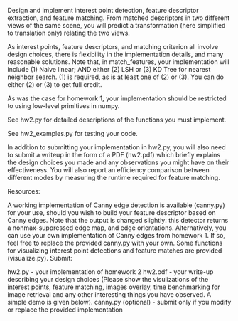 Design and implement interest point detection, feature descriptor extraction, and feature matching. From matched descriptors in two different views of the same scene, you will predict a transformation (here simplified to translation only) relating the two views.

As interest points, feature descriptors, and matching criterion all involve design choices, there is flexibility in the implementation details, and many reasonable solutions. Note that, in match_features, your implementation will include (1) Naive linear; AND either (2) LSH or (3) KD Tree for nearest neighbor search. (1) is required, as is at least one of (2) or (3).  You can do either (2) or (3) to get full credit.

As was the case for homework 1, your implementation should be restricted to using low-level primitives in numpy.

See hw2.py for detailed descriptions of the functions you must implement.

See hw2_examples.py for testing your code.

In addition to submitting your implementation in hw2.py, you will also need to submit a writeup in the form of a PDF (hw2.pdf) which briefly explains the design choices you made and any observations you might have on their effectiveness. You will also report an efficiency comparison between different modes by measuring the runtime required for feature matching.

Resources:

A working implementation of Canny edge detection is available (canny.py) for your use, should you wish to build your feature descriptor based on Canny edges. Note that the output is changed slightly: this detector returns a nonmax-suppressed edge map, and edge orientations.  Alternatively, you can use your own implementation of Canny edges from homework 1. If so, feel free to replace the provided canny.py with your own.
Some functions for visualizing interest point detections and feature matches are provided (visualize.py).
Submit:

hw2.py - your implementation of homework 2
hw2.pdf - your write-up describing your design choices (Please show the visulizations of the interest points, feature matching,  images overlay, time benchmarking for image retrieval and any other interesting things you have observed. A simple demo is given below).
canny.py (optional) - submit only if you modify or replace the provided implementation